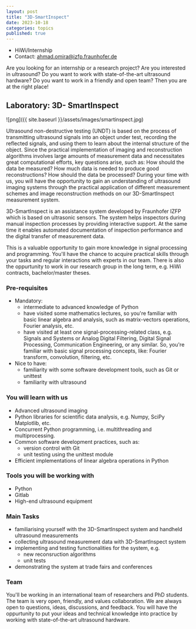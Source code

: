 ```yaml
---
layout: post
title: "3D-SmartInspect"
date: 2023-10-18
categories: topics
published: true
---
```


- HiWi/Internship
- Contact: ahmad.omira@izfp.fraunhofer.de

Are you looking for an internship or a research project? Are you interested in ultrasound? Do you want to work with state-of-the-art ultrasound hardware? Do you want to work in a friendly and open team? Then you are at the right place!


## Laboratory: 3D- SmartInspect
![png]({{ site.baseurl }}/assets/images/smartinspect.jpg)

Ultrasound non-destructive testing (UNDT) is based on the process of transmitting ultrasound signals into an object under test, recording the reflected signals, and using them to learn about the internal structure of the object. Since the practical implementation of imaging and reconstruction algorithms involves large amounts of measurement data and necessitates great computational efforts, key questions arise, such as: How should the data be measured? How much data is needed to produce good reconstructions? How should the data be processed? During your time with us, you will have the opportunity to gain an understanding of ultrasound imaging systems through the practical application of different measurement schemes and image reconstruction methods on our 3D-SmartInspect measurement system.

3D-SmartInspect is an assistance system developed by Fraunhofer IZFP which is based on ultrasonic sensors. The system helps inspectors during manual inspection processes by providing interactive support. At the same time it enables automated documentation of inspection performance and the digital transfer of measurement data. 

This is a valuable opportunity to gain more knowledge in signal processing and programming. You'll have the chance to acquire practical skills through your tasks and regular interactions with experts in our team. There is also the oppurtunity to work in our research group in the long term, e.g. HiWi contracts, bachelor/master theses.


### Pre-requisites
* Mandatory: 
  * intermediate to advanced knowledge of Python
  * have visited some mathematics lectures, so you're familiar with basic linear algebra and analysis, such as matrix-vectors operations, Fourier analysis, etc.
  * have visited at least one signal-processing-related class, e.g. Signals and Systems or Analog Digital Filtering, Digital Signal Processing, Communication Engineering, or any similar. So, you're familiar with basic signal processing concepts, like: Fourier transform, convolution, filtering, etc.
* Nice to have:
  * familiarity with some software development tools, such as Git or unittest
  * familiarity with ultrasound

### You will learn with us
* Advanced ultrasound imaging
* Python libraries for scientific data analysis, e.g. Numpy, SciPy Matplotlib, etc.
* Concurrent Python programming, i.e. multithreading and multiprocessing.
* Common software development practices, such as:
  * version control with Git
  * unit testing using the unittest module
* Efficient implementations of linear algebra operations in Python

### Tools you will be working with
* Python
* Gitlab
* High-end ultrasound equipment


### Main Tasks
* familiarising yourself with the 3D-SmartInspect system and handheld ultrasound measurements
* collecting ultrasound measurement data with 3D-SmartInspect system
* implementing and testing functionalities for the system, e.g.
  * new reconsruction algorithms
  * unit tests
* demonstrating the system at trade fairs and conferences 

### Team
You'll be working in an international team of researchers and PhD students. The team is very open, friendly, and values collaboration. We are always open to questions, ideas, discussions, and feedback. You will have the oppurtunity to put your ideas and technical knowledge into practice by working with state-of-the-art ultrasound hardware.